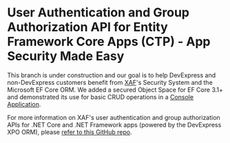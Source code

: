 <!-- default file list -->
# User Authentication and Group Authorization API for Entity Framework Core Apps (CTP) - App Security Made Easy

This branch is under construction and our goal is to help DevExpress and non-DevExpress customers benefit from [XAF](https://www.devexpress.com/products/net/application_framework/)'s Security System and the Microsoft EF Core ORM. We added a secured Object Space for EF Core 3.1+ and demonstrated its use for basic CRUD operations in a [Console Application](https://github.com/DevExpress-Examples/XAF_how-to-use-the-integrated-mode-of-the-security-system-in-non-xaf-applications-e4908/tree/20.1/EFCore/Console/).
 
For more information on XAF's user authentication and group authorization APIs for .NET Core and .NET Framework apps (powered by the DevExpress XPO ORM), please [refer to this GitHub repo](https://www.devexpress.com/go/XAF_Security_NonXAF_Series.aspx).
